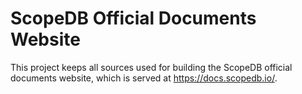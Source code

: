 # ScopeDB Official Documents Website

This project keeps all sources used for building the ScopeDB official documents website, which is served at https://docs.scopedb.io/.
